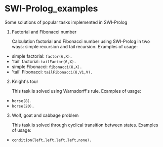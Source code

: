 # SWI-Prolog_examples
Some solutions of popular tasks implemented in SWI-Prolog
1. Factorial and Fibonacci number 

   Calculation factorial and Fibonacci number using SWI-Prolog in two ways: simple recursion and tail      recursion. Examples of usage:

* simple factorial: `factor(6,X).`
* 'tail' factorial: `tailFactor(6,X).`
* simple Fibonacci: `fibonacci(8,X).`
* 'tail' Fibonacci: `tailFibonacci(8,V1,V).`

2. Knight's tour
   
   This task is solved using Warnsdorff's rule. Examples of usage:
   
* `horse(8).`
* `horse(20).`
3. Wolf, goat and cabbage problem
   
   This task is solved through сyclical transition between states. Examples of usage:
   
* `condition(left,left,left,left,none).` 
